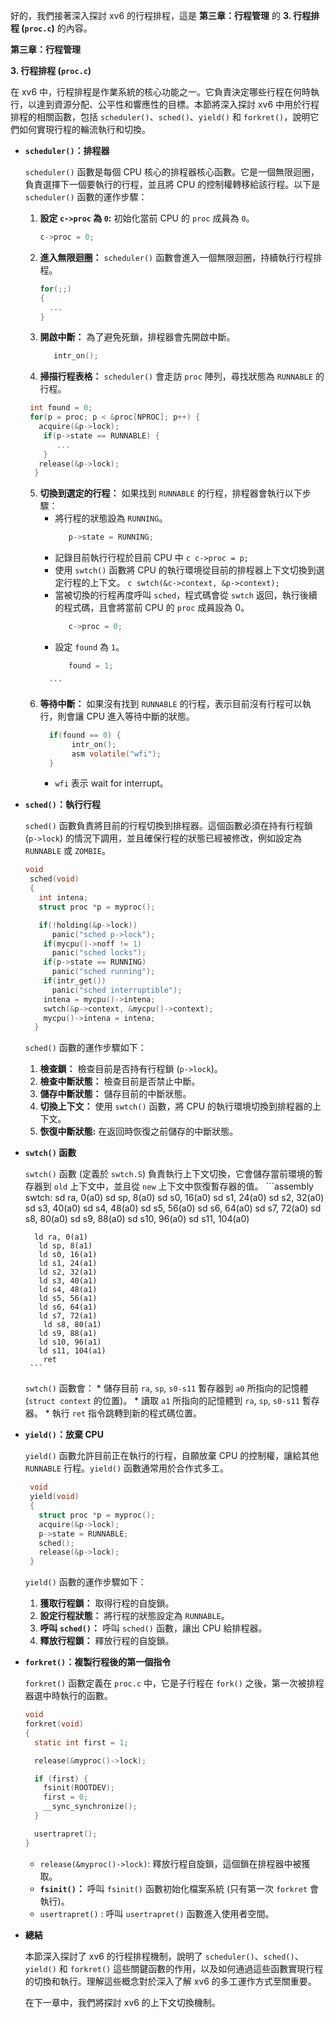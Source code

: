 好的，我們接著深入探討 xv6 的行程排程，這是 **第三章：行程管理** 的 **3. 行程排程 (`proc.c`)** 的內容。

**第三章：行程管理**

**3. 行程排程 (`proc.c`)**

在 xv6 中，行程排程是作業系統的核心功能之一。它負責決定哪些行程在何時執行，以達到資源分配、公平性和響應性的目標。本節將深入探討 xv6 中用於行程排程的相關函數，包括 `scheduler()`、`sched()`、`yield()` 和 `forkret()`，說明它們如何實現行程的輪流執行和切換。

*   **`scheduler()`：排程器**

    `scheduler()` 函數是每個 CPU 核心的排程器核心函數。它是一個無限迴圈，負責選擇下一個要執行的行程，並且將 CPU 的控制權轉移給該行程。以下是 `scheduler()` 函數的運作步驟：

    1.  **設定 `c->proc` 為 `0`:**  初始化當前 CPU 的 `proc` 成員為 `0`。
         ```c
         c->proc = 0;
         ```
    2.  **進入無限迴圈：**  `scheduler()` 函數會進入一個無限迴圈，持續執行行程排程。
        ```c
        for(;;)
        {
          ...
        }
        ```
    3.  **開啟中斷：** 為了避免死鎖，排程器會先開啟中斷。
        ```c
           intr_on();
         ```
    4.  **掃描行程表格：**  `scheduler()` 會走訪 `proc` 陣列，尋找狀態為 `RUNNABLE` 的行程。
       ```c
        int found = 0;
        for(p = proc; p < &proc[NPROC]; p++) {
          acquire(&p->lock);
           if(p->state == RUNNABLE) {
              ...
           }
          release(&p->lock);
         }
       ```
    5.  **切換到選定的行程：** 如果找到 `RUNNABLE` 的行程，排程器會執行以下步驟：
          *   將行程的狀態設為 `RUNNING`。
              ```c
                 p->state = RUNNING;
              ```
          *   記錄目前執行行程於目前 CPU 中
             ```c
                 c->proc = p;
             ```
          *   使用 `swtch()` 函數將 CPU 的執行環境從目前的排程器上下文切換到選定行程的上下文。
             ```c
                 swtch(&c->context, &p->context);
             ```
         *   當被切換的行程再度呼叫 `sched`，程式碼會從 `swtch` 返回，執行後續的程式碼，且會將當前 CPU 的 `proc` 成員設為 0。
               ```c
                  c->proc = 0;
              ```
           *   設定 `found` 為 `1`。
               ```c
                  found = 1;
              ```
     6. **等待中斷：** 如果沒有找到 `RUNNABLE` 的行程，表示目前沒有行程可以執行，則會讓 CPU 進入等待中斷的狀態。
         ```c
           if(found == 0) {
                intr_on();
                asm volatile("wfi");
           }
         ```
        *    `wfi` 表示 wait for interrupt。

*   **`sched()`：執行行程**

    `sched()` 函數負責將目前的行程切換到排程器。這個函數必須在持有行程鎖 (`p->lock`) 的情況下調用，並且確保行程的狀態已經被修改，例如設定為 `RUNNABLE` 或 `ZOMBIE`。

     ```c
     void
      sched(void)
      {
        int intena;
        struct proc *p = myproc();

        if(!holding(&p->lock))
           panic("sched p->lock");
         if(mycpu()->noff != 1)
           panic("sched locks");
         if(p->state == RUNNING)
           panic("sched running");
         if(intr_get())
           panic("sched interruptible");
         intena = mycpu()->intena;
         swtch(&p->context, &mycpu()->context);
         mycpu()->intena = intena;
       }
      ```
    `sched()` 函數的運作步驟如下：

    1.  **檢查鎖：** 檢查目前是否持有行程鎖 (`p->lock`)。
    2.  **檢查中斷狀態：** 檢查目前是否禁止中斷。
    3.  **儲存中斷狀態：** 儲存目前的中斷狀態。
    4.  **切換上下文：** 使用 `swtch()` 函數，將 CPU 的執行環境切換到排程器的上下文。
    5.   **恢復中斷狀態:** 在返回時恢復之前儲存的中斷狀態。
*   **`swtch()` 函數**

    `swtch()` 函數 (定義於 `swtch.S`) 負責執行上下文切換，它會儲存當前環境的暫存器到 `old` 上下文中，並且從 `new` 上下文中恢復暫存器的值。
         ```assembly
        swtch:
           sd ra, 0(a0)
            sd sp, 8(a0)
            sd s0, 16(a0)
            sd s1, 24(a0)
            sd s2, 32(a0)
           sd s3, 40(a0)
           sd s4, 48(a0)
            sd s5, 56(a0)
            sd s6, 64(a0)
            sd s7, 72(a0)
           sd s8, 80(a0)
            sd s9, 88(a0)
            sd s10, 96(a0)
           sd s11, 104(a0)

          ld ra, 0(a1)
           ld sp, 8(a1)
           ld s0, 16(a1)
           ld s1, 24(a1)
           ld s2, 32(a1)
           ld s3, 40(a1)
           ld s4, 48(a1)
           ld s5, 56(a1)
           ld s6, 64(a1)
           ld s7, 72(a1)
            ld s8, 80(a1)
           ld s9, 88(a1)
           ld s10, 96(a1)
           ld s11, 104(a1)
            ret
         ```
    `swtch()` 函數會：
        *   儲存目前 `ra`, `sp`, `s0-s11` 暫存器到 `a0` 所指向的記憶體 (`struct context` 的位置)。
        *   讀取 `a1` 所指向的記憶體到 `ra`, `sp`, `s0-s11` 暫存器。
        *  執行 `ret` 指令跳轉到新的程式碼位置。

*   **`yield()`：放棄 CPU**

    `yield()` 函數允許目前正在執行的行程，自願放棄 CPU 的控制權，讓給其他 `RUNNABLE` 行程。`yield()` 函數通常用於合作式多工。

    ```c
     void
     yield(void)
     {
       struct proc *p = myproc();
       acquire(&p->lock);
       p->state = RUNNABLE;
       sched();
       release(&p->lock);
     }
     ```

    `yield()` 函數的運作步驟如下：

    1.  **獲取行程鎖：** 取得行程的自旋鎖。
    2.  **設定行程狀態：** 將行程的狀態設定為 `RUNNABLE`。
    3.  **呼叫 `sched()`：** 呼叫 `sched()` 函數，讓出 CPU 給排程器。
    4. **釋放行程鎖：** 釋放行程的自旋鎖。

*   **`forkret()`：複製行程後的第一個指令**

    `forkret()` 函數定義在 `proc.c` 中，它是子行程在 `fork()` 之後，第一次被排程器選中時執行的函數。
     ```c
     void
     forkret(void)
     {
       static int first = 1;

       release(&myproc()->lock);

       if (first) {
         fsinit(ROOTDEV);
         first = 0;
         __sync_synchronize();
       }

       usertrapret();
    }
    ```
     *  `release(&myproc()->lock)`: 釋放行程自旋鎖，這個鎖在排程器中被獲取。
     *   **`fsinit()`：** 呼叫 `fsinit()` 函數初始化檔案系統 (只有第一次 `forkret` 會執行)。
     *   `usertrapret()` :  呼叫 `usertrapret()` 函數進入使用者空間。

*   **總結**

    本節深入探討了 xv6 的行程排程機制，說明了 `scheduler()`、`sched()`、`yield()` 和 `forkret()` 這些關鍵函數的作用，以及如何通過這些函數實現行程的切換和執行。理解這些概念對於深入了解 xv6 的多工運作方式至關重要。

    在下一章中，我們將探討 xv6 的上下文切換機制。
